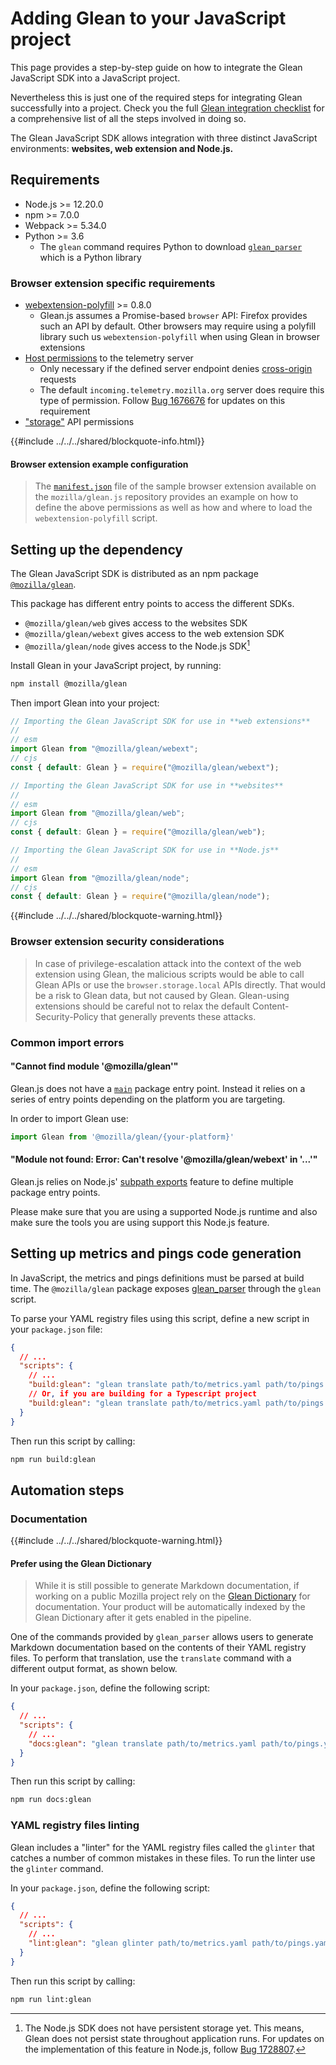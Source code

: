 # Adding Glean to your JavaScript project

This page provides a step-by-step guide on how to integrate
the Glean JavaScript SDK into a JavaScript project.

Nevertheless this is just one of the required steps for integrating Glean successfully into a project. Check you the full [Glean integration checklist](./index.md) for a comprehensive list of all the steps involved in doing so.

The Glean JavaScript SDK allows integration with three distinct JavaScript environments:
**websites, web extension and Node.js.**

## Requirements

* Node.js >= 12.20.0
* npm >= 7.0.0
* Webpack >= 5.34.0
* Python >= 3.6
  * The `glean` command requires Python to download [`glean_parser`](https://mozilla.github.io/glean_parser/) which is a Python library

### Browser extension specific requirements

* [webextension-polyfill](https://github.com/mozilla/webextension-polyfill) >= 0.8.0
  * Glean.js assumes a Promise-based `browser` API: Firefox provides such an API by default.
  Other browsers may require using a polyfill library such us `webextension-polyfill`
  when using Glean in browser extensions
* [Host permissions](https://developer.mozilla.org/en-US/docs/Mozilla/Add-ons/WebExtensions/manifest.json/permissions#host_permissions) to the telemetry server
  * Only necessary if the defined server endpoint denies
  [cross-origin](https://developer.mozilla.org/en-US/docs/Web/HTTP/CORS) requests
  * The default `incoming.telemetry.mozilla.org` server does require this type of permission.
  Follow [Bug 1676676](https://bugzilla.mozilla.org/show_bug.cgi?id=1676676) for updates on this requirement
* ["storage"](https://developer.mozilla.org/en-US/docs/Mozilla/Add-ons/WebExtensions/manifest.json/permissions#api_permissions) API permissions

{{#include ../../../shared/blockquote-info.html}}

#### Browser extension example configuration

> The [`manifest.json`](https://github.com/mozilla/glean.js/blob/main/samples/web-extension/javascript/manifest.json)
> file of the sample browser extension available on the `mozilla/glean.js` repository provides
> an example on how to define the above permissions as well as how and where to load
> the `webextension-polyfill` script.

## Setting up the dependency

The Glean JavaScript SDK is distributed as an npm package
[`@mozilla/glean`](https://www.npmjs.com/package/@mozilla/glean).

This package has different entry points to access the different SDKs.

- `@mozilla/glean/web` gives access to the websites SDK
- `@mozilla/glean/webext` gives access to the web extension SDK
- `@mozilla/glean/node` gives access to the Node.js SDK[^1]

[^1]: The Node.js SDK does not have persistent storage yet. This means, Glean does not persist
state throughout application runs. For updates on the implementation of this feature in Node.js,
follow [Bug 1728807](https://bugzilla.mozilla.org/show_bug.cgi?id=1728807).

Install Glean in your JavaScript project, by running:

```bash
npm install @mozilla/glean
```

Then import Glean into your project:

```js
// Importing the Glean JavaScript SDK for use in **web extensions**
//
// esm
import Glean from "@mozilla/glean/webext";
// cjs
const { default: Glean } = require("@mozilla/glean/webext");

// Importing the Glean JavaScript SDK for use in **websites**
//
// esm
import Glean from "@mozilla/glean/web";
// cjs
const { default: Glean } = require("@mozilla/glean/web");

// Importing the Glean JavaScript SDK for use in **Node.js**
//
// esm
import Glean from "@mozilla/glean/node";
// cjs
const { default: Glean } = require("@mozilla/glean/node");
```

{{#include ../../../shared/blockquote-warning.html}}

### Browser extension security considerations

> In case of privilege-escalation attack into the context of the web extension using Glean,
> the malicious scripts would be able to call Glean APIs or use the `browser.storage.local` APIs directly.
> That would be a risk to Glean data, but not caused by Glean. Glean-using extensions should be careful
> not to relax the default Content-Security-Policy that generally prevents these attacks.

### Common import errors

#### "Cannot find module '@mozilla/glean'"

Glean.js does not have a [`main`](https://nodejs.org/api/packages.html#packages_main_entry_point_export) package entry point.
Instead it relies on a series of entry points depending on the platform you are targeting.
 
In order to import Glean use:

```js
import Glean from '@mozilla/glean/{your-platform}'
```
 
#### "Module not found: Error: Can't resolve '@mozilla/glean/webext' in '...'"
 
Glean.js relies on Node.js' [subpath exports](https://nodejs.org/api/packages.html#packages_subpath_exports)
feature to define multiple package entry points.
 
Please make sure that you are using a supported Node.js runtime and also make sure the tools you are using support this Node.js feature.

## Setting up metrics and pings code generation

In JavaScript, the metrics and pings definitions must be parsed at build time.
The `@mozilla/glean` package exposes [glean_parser](https://github.com/mozilla/glean_parser) through the `glean` script.

To parse your YAML registry files using this script, define a new script in your `package.json` file:

```json
{
  // ...
  "scripts": {
    // ...
    "build:glean": "glean translate path/to/metrics.yaml path/to/pings.yaml -f javascript -o path/to/generated",
    // Or, if you are building for a Typescript project
    "build:glean": "glean translate path/to/metrics.yaml path/to/pings.yaml -f typescript -o path/to/generated"
  }
}
```

Then run this script by calling:

```bash
npm run build:glean
```

## Automation steps

### Documentation

{{#include ../../../shared/blockquote-warning.html}}

#### Prefer using the Glean Dictionary

> While it is still possible to generate Markdown documentation,
> if working on a public Mozilla project rely on the [Glean Dictionary] for documentation.
> Your product will be automatically indexed by the Glean Dictionary after it gets enabled in the pipeline.

One of the commands provided by `glean_parser` allows users to generate Markdown documentation based on the contents of their YAML registry files.
To perform that translation, use the `translate` command with a different output format, as shown below.

In your `package.json`, define the following script:

```json
{
  // ...
  "scripts": {
    // ...
    "docs:glean": "glean translate path/to/metrics.yaml path/to/pings.yaml -f markdown -o path/to/docs",
  }
}
```

Then run this script by calling:

```bash
npm run docs:glean
```

### YAML registry files linting

Glean includes a "linter" for the YAML registry files called the `glinter` that catches a number of common mistakes in these files.
To run the linter use the `glinter` command.

In your `package.json`, define the following script:

```json
{
  // ...
  "scripts": {
    // ...
    "lint:glean": "glean glinter path/to/metrics.yaml path/to/pings.yaml",
  }
}
```

Then run this script by calling:

```bash
npm run lint:glean
```

[Glean Dictionary]: https://dictionary.telemetry.mozilla.org
